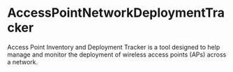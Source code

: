 # AccessPointNetworkDeploymentTracker
Access Point Inventory and Deployment Tracker is a tool designed to help manage and monitor the deployment of wireless access points (APs) across a network. 
